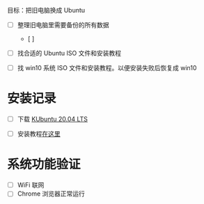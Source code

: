 目标：把旧电脑换成 Ubuntu

- [ ] 整理旧电脑里需要备份的所有数据
	- [ ] 
- [ ] 找合适的 Ubuntu ISO 文件和安装教程
- [ ] 找 win10 系统 ISO 文件和安装教程。以便安装失败后恢复成 win10


# 安装记录

- [ ] 下载 [KUbuntu 20.04 LTS](https://cdimage.ubuntu.com/kubuntu/releases/20.04.5/release/)
- [ ] 安装教程[在这里](https://zhuanlan.zhihu.com/p/141946341)


# 系统功能验证

- [ ] WiFi 联网
- [ ] Chrome 浏览器正常运行